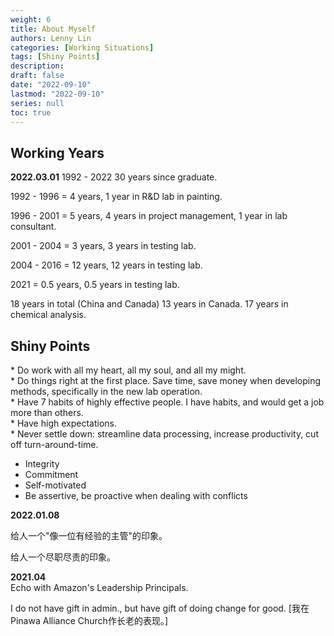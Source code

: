 ```yaml
---
weight: 6
title: About Myself
authors: Lenny Lin
categories: [Working Situations]
tags: [Shiny Points]
description: 
draft: false
date: "2022-09-10"
lastmod: "2022-09-10"
series: null
toc: true
---
```


## Working Years

**2022.03.01**
1992 - 2022  30 years since graduate.  

1992 - 1996 = 4 years, 1 year in R&D lab in painting.  

1996 - 2001 = 5 years, 4 years in project management, 1 year in lab consultant.  

2001 - 2004 = 3 years, 3 years in testing lab.

2004 - 2016 = 12 years, 12 years in testing lab.

2021        = 0.5 years, 0.5 years in testing lab.


18 years in total (China and Canada)
13 years in Canada.
17 years in chemical analysis.

## Shiny Points
\* Do work with all my heart, all my soul, and all my might.  
\* Do things right at the first place. Save time, save money when developing methods, specifically in the new lab operation.  
\* Have 7 habits of highly effective people. I have habits, and would get a job more than others.  
\* Have high expectations.  
\* Never settle down: streamline data processing, increase productivity, cut off turn-around-time.  
* Integrity  
* Commitment  
* Self-motivated  
* Be assertive, be proactive when dealing with conflicts

**2022.01.08**

给人一个"像一位有经验的主管"的印象。  

给人一个尽职尽责的印象。

**2021.04**  
Echo with Amazon's Leadership Principals.

I do not have gift in admin., but have gift of doing change for good. [我在Pinawa Alliance Church作长老的表现。]